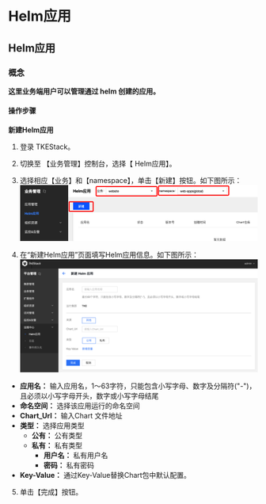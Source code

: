 # Helm应用

## Helm应用

### 概念

**这里业务端用户可以管理通过 helm 创建的应用。**

#### 操作步骤

**新建Helm应用**

1. 登录 TKEStack。
2. 切换至 【业务管理】控制台，选择【 Helm应用】。
3. 选择相应【业务】和【namespace】，单击【新建】按钮。如下图所示： 
![](../../../.gitbook/assets/image%20%288%29.png)

4. 在“新建Helm应用”页面填写Helm应用信息。如下图所示： ![](../../../.gitbook/assets/image%20%289%29.png)
* **应用名：** 输入应用名，1～63字符，只能包含小写字母、数字及分隔符\("-"\)，且必须以小写字母开头，数字或小写字母结尾
* **命名空间：** 选择该应用运行的命名空间
* **Chart\_Url：** 输入Chart 文件地址
* **类型：** 选择应用类型
  * **公有：** 公有类型
  * **私有：** 私有类型
    * **用户名：** 私有用户名
    * **密码：** 私有密码
* **Key-Value：** 通过Key-Value替换Chart包中默认配置。
5. 单击【完成】按钮。
